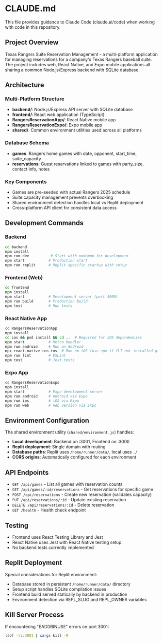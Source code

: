 # CLAUDE.md

This file provides guidance to Claude Code (claude.ai/code) when working with code in this repository.

## Project Overview

Texas Rangers Suite Reservation Management - a multi-platform application for managing reservations for a company's Texas Rangers baseball suite. The project includes web, React Native, and Expo mobile applications all sharing a common Node.js/Express backend with SQLite database.

## Architecture

### Multi-Platform Structure
- **backend/**: Node.js/Express API server with SQLite database
- **frontend/**: React web application (TypeScript)
- **RangersReservationApp/**: React Native mobile app
- **RangersReservationExpo/**: Expo mobile app
- **shared/**: Common environment utilities used across all platforms

### Database Schema
- **games**: Rangers home games with date, opponent, start_time, suite_capacity
- **reservations**: Guest reservations linked to games with party_size, contact info, notes

### Key Components
- Games are pre-seeded with actual Rangers 2025 schedule
- Suite capacity management prevents overbooking
- Shared environment detection handles local vs Replit deployment
- Cross-platform API client for consistent data access

## Development Commands

### Backend
```bash
cd backend
npm install
npm run dev          # Start with nodemon for development
npm start           # Production start
npm run replit      # Replit-specific startup with setup
```

### Frontend (Web)
```bash
cd frontend
npm install
npm start           # Development server (port 3000)
npm run build       # Production build
npm test            # Run tests
```

### React Native App
```bash
cd RangersReservationApp
npm install
cd ios && pod install && cd ..  # Required for iOS dependencies
npm start           # Metro bundler
npm run android     # Run on Android
npx react-native run-ios  # Run on iOS (use npx if CLI not installed globally)
npm run lint        # ESLint
npm test            # Jest tests
```

### Expo App
```bash
cd RangersReservationExpo
npm install
npm start           # Expo development server
npm run android     # Android via Expo
npm run ios         # iOS via Expo
npm run web         # Web version via Expo
```

## Environment Configuration

The shared environment utility (`shared/environment.js`) handles:
- **Local development**: Backend on :3001, Frontend on :3000
- **Replit deployment**: Single domain with routing
- **Database paths**: Replit uses `/home/runner/data/`, local uses `./`
- **CORS origins**: Automatically configured for each environment

## API Endpoints

- `GET /api/games` - List all games with reservation counts
- `GET /api/games/:id/reservations` - Get reservations for specific game
- `POST /api/reservations` - Create new reservation (validates capacity)
- `PUT /api/reservations/:id` - Update existing reservation
- `DELETE /api/reservations/:id` - Delete reservation
- `GET /health` - Health check endpoint

## Testing

- Frontend uses React Testing Library and Jest
- React Native uses Jest with React Native testing setup
- No backend tests currently implemented

## Replit Deployment

Special considerations for Replit environment:
- Database stored in persistent `/home/runner/data/` directory
- Setup script handles SQLite compilation issues
- Frontend build served statically by backend in production
- Environment detection via REPL_SLUG and REPL_OWNER variables

## Kill Server Process

If encountering "EADDRINUSE" errors on port 3001:
```bash
lsof -ti:3001 | xargs kill -9
```